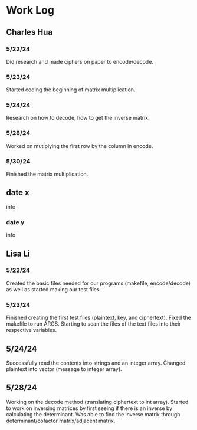 # Work Log

## Charles Hua

### 5/22/24

Did research and made ciphers on paper to encode/decode.

### 5/23/24

Started coding the beginning of matrix multiplication.

### 5/24/24

Research on how to decode, how to get the inverse matrix.

### 5/28/24

Worked on mutiplying the first row by the column in encode.

### 5/30/24

Finished the matrix multiplication.

## date x

info

### date y

info


## Lisa Li

### 5/22/24

Created the basic files needed for our programs (makefile, encode/decode) as well as started making our test files.

### 5/23/24

Finished creating the first test files (plaintext, key, and ciphertext). Fixed the makefile to run ARGS. Starting to scan the files of the text files into their respective variables.

## 5/24/24

Successfully read the contents into strings and an integer array. Changed plaintext into vector (message to integer array).

## 5/28/24

Working on the decode method (translating ciphertext to int array). Started to work on inversing matrices by first seeing if there is an inverse by calculating the determinant. Was able to find the inverse matrix through determinant/cofactor matrix/adjacent matrix.
